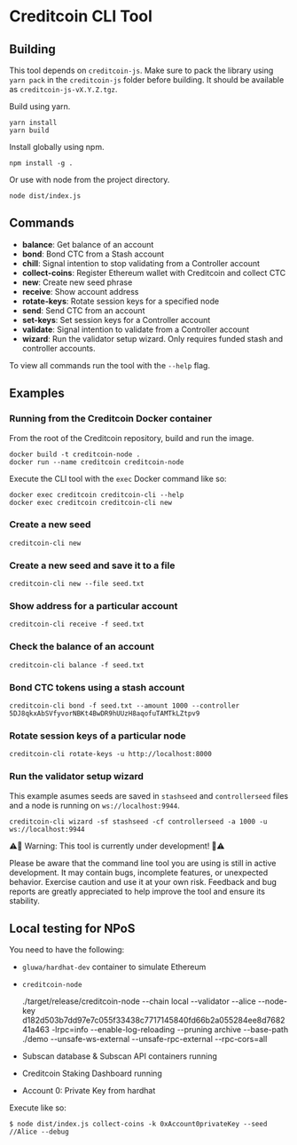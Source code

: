 # Creditcoin CLI Tool

## Building

This tool depends on `creditcoin-js`.
Make sure to pack the library using `yarn pack` in the `creditcoin-js` folder before building.
It should be available as `creditcoin-js-vX.Y.Z.tgz`.

Build using yarn.

```
yarn install
yarn build
```

Install globally using npm.

```
npm install -g .
```

Or use with node from the project directory.

```
node dist/index.js
```

## Commands

- **balance**:          Get balance of an account
- **bond**:             Bond CTC from a Stash account
- **chill**:            Signal intention to stop validating from a Controller account
- **collect-coins**:    Register Ethereum wallet with Creditcoin and collect CTC
- **new**:              Create new seed phrase
- **receive**:          Show account address
- **rotate-keys**:      Rotate session keys for a specified node
- **send**:             Send CTC from an account
- **set-keys**:         Set session keys for a Controller account
- **validate**:         Signal intention to validate from a Controller account
- **wizard**:           Run the validator setup wizard. Only requires funded stash and controller accounts.

To view all commands run the tool with the `--help` flag.

## Examples

### Running from the Creditcoin Docker container

From the root of the Creditcoin repository, build and run the image.

```
docker build -t creditcoin-node .
docker run --name creditcoin creditcoin-node
```

Execute the CLI tool with the `exec` Docker command like so:

```
docker exec creditcoin creditcoin-cli --help
docker exec creditcoin creditcoin-cli new
```

### Create a new seed

```
creditcoin-cli new
```

### Create a new seed and save it to a file

```
creditcoin-cli new --file seed.txt
```

### Show address for a particular account

```
creditcoin-cli receive -f seed.txt
```

### Check the balance of an account

```
creditcoin-cli balance -f seed.txt
```

### Bond CTC tokens using a stash account

```
creditcoin-cli bond -f seed.txt --amount 1000 --controller 5DJ8qkxAbSVfyvorNBKt4BwDR9hUUzH8aqofuTAMTkLZtpv9
```

### Rotate session keys of a particular node

```
creditcoin-cli rotate-keys -u http://localhost:8000
```

### Run the validator setup wizard
This example asumes seeds are saved in `stashseed` and `controllerseed` files and a node is running on `ws://localhost:9944`.

```
creditcoin-cli wizard -sf stashseed -cf controllerseed -a 1000 -u ws://localhost:9944
```

⚠️🔧 Warning: This tool is currently under development! 🔧⚠️

Please be aware that the command line tool you are using is still in active development.
It may contain bugs, incomplete features, or unexpected behavior.
Exercise caution and use it at your own risk.
Feedback and bug reports are greatly appreciated to help improve the tool and ensure its stability.

## Local testing for NPoS

You need to have the following:
- `gluwa/hardhat-dev` container to simulate Ethereum
- `creditcoin-node`

    ./target/release/creditcoin-node --chain local --validator --alice --node-key d182d503b7dd97e7c055f33438c7717145840fd66b2a055284ee8d768241a463 -lrpc=info --enable-log-reloading --pruning archive --base-path ./demo --unsafe-ws-external --unsafe-rpc-external --rpc-cors=all

- Subscan database & Subscan API containers running
- Creditcoin Staking Dashboard running
- Account 0: Private Key from hardhat

Execute like so:

    $ node dist/index.js collect-coins -k 0xAccount0privateKey --seed //Alice --debug
